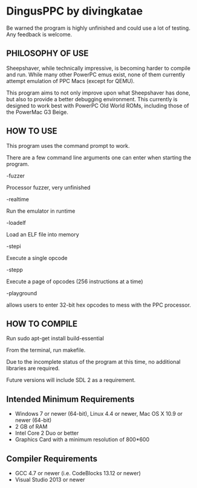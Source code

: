 # DingusPPC by divingkatae

Be warned the program is highly unfinished and could use a lot of testing. Any feedback is welcome.

## PHILOSOPHY OF USE
 
Sheepshaver, while technically impressive, is becoming harder to compile and run. While many other PowerPC emus exist, none of them currently attempt emulation of PPC Macs (except for QEMU). 

This program aims to not only improve upon what Sheepshaver has done, but also to provide a better debugging environment. This currently is designed to work best with PowerPC Old World ROMs, 
including those of the PowerMac G3 Beige.
 
## HOW TO USE

This program uses the command prompt to work.

There are a few command line arguments one can enter when starting the program.

-fuzzer

Processor fuzzer, very unfinished

-realtime

Run the emulator in runtime

-loadelf

Load an ELF file into memory

-stepi

Execute a single opcode

-stepp

Execute a page of opcodes (256 instructions at a time)

-playground

allows users to enter 32-bit hex opcodes to mess with the PPC processor. 

## HOW TO COMPILE 
 
Run sudo apt-get install build-essential
 
From the terminal, run makefile.
 
Due to the incomplete status of the program at this time, no additional libraries are required.
 
Future versions will include SDL 2 as a requirement.
 
## Intended Minimum Requirements
 
- Windows 7 or newer (64-bit), Linux 4.4 or newer, Mac OS X 10.9 or newer (64-bit)
- 2 GB of RAM
- Intel Core 2 Duo or better
- Graphics Card with a minimum resolution of 800*600
 
## Compiler Requirements
 
- GCC 4.7 or newer (i.e. CodeBlocks 13.12 or newer)
- Visual Studio 2013 or newer
